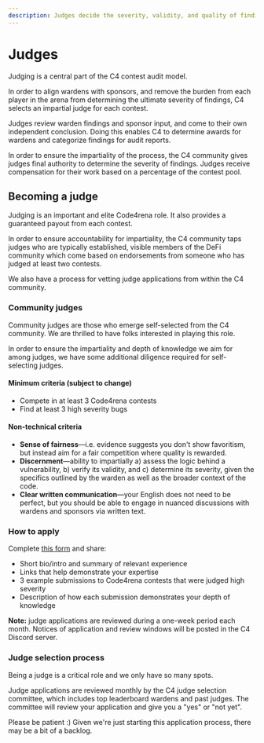 ```yaml
---
description: Judges decide the severity, validity, and quality of findings and rate the performance of wardens.
---
```


# Judges

Judging is a central part of the C4 contest audit model.

In order to align wardens with sponsors, and remove the burden from each player in the arena from determining the ultimate severity of findings, C4 selects an impartial judge for each contest.

Judges review warden findings and sponsor input, and come to their own independent conclusion. Doing this enables C4 to determine awards for wardens and categorize findings for audit reports.

In order to ensure the impartiality of the process, the C4 community gives judges final authority to determine the severity of findings. Judges receive compensation for their work based on a percentage of the contest pool.

## Becoming a judge

Judging is an important and elite Code4rena role. It also provides a guaranteed payout from each contest.

In order to ensure accountability for impartiality, the C4 community taps judges who are typically established, visible members of the DeFi community which come based on endorsements from someone who has judged at least two contests.

We also have a process for vetting judge applications from within the C4 community.

### Community judges&#x20;

Community judges are those who emerge self-selected from the C4 community. We are thrilled to have folks interested in playing this role.

In order to ensure the impartiality and depth of knowledge we aim for among judges, we have some additional diligence required for self-selecting judges.

#### Minimum criteria (subject to change)

* Compete in at least 3 Code4rena contests
* Find at least 3 high severity bugs

#### Non-technical criteria

* **Sense of fairness**—i.e. evidence suggests you don't show favoritism, but instead aim for a fair competition where quality is rewarded.
* **Discernment**—ability to impartially a) assess the logic behind a vulnerability, b) verify its validity, and c) determine its severity, given the specifics outlined by the warden as well as the broader context of the code.
* **Clear written communication**—your English does not need to be perfect, but you should be able to engage in nuanced discussions with wardens and sponsors via written text.

### How to apply

Complete [this form](https://code4rena.com/judge-application/) and share:

* Short bio/intro and summary of relevant experience
* Links that help demonstrate your expertise
* 3 example submissions to Code4rena contests that were judged high severity
* Description of how each submission demonstrates your depth of knowledge

**Note:** judge applications are reviewed during a one-week period each month. Notices of application and review windows will be posted in the C4 Discord server.&#x20;

### Judge selection process

Being a judge is a critical role and we only have so many spots.&#x20;

Judge applications are reviewed monthly by the C4 judge selection committee, which includes top leaderboard wardens and past judges. The committee will review your application and give you a "yes" or "not yet".

Please be patient :) Given we're just starting this application process, there may be a bit of a backlog.
